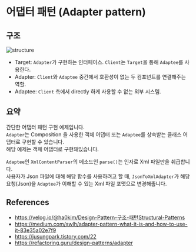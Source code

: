 # 어댑터 패턴 (Adapter pattern)

## 구조
<img src="https://user-images.githubusercontent.com/17774927/192244640-94e96560-db2d-47fd-8e19-67c3dfd02e3d.png" alt="structure">

* Target: `Adapter`가 구현하는 인터페이스. `Client`는 `Target`을 통해 `Adaptee`를 사용한다.
* Adapter: `Client`와 `Adaptee` 중간에서 호환성이 없는 두 컴포넌트를 연결해주는 역할.
* Adaptee: `Client` 측에서 directly 하게 사용할 수 없는 외부 시스템.


## 요약
간단한 어댑터 패턴 구현 예제입니다.<br>
`Adapter`는 Composition 을 사용한 객체 어댑터 또는 `Adaptee`를 상속받는 클래스 어댑터로 구현할 수 있습니다.<br>
해당 예제는 객체 어댑터로 구현돼있습니다.<br>

`Adaptee`인 `XmlContentParser`의 메소드인 `parse()`는 인자로 Xml 파일만을 취급합니다.<br>
사용자가 Json 파일에 대해 해당 함수를 사용하려고 할 때, `JsonToXmlAdapter`가 해당 요청(Json)을 `Adaptee`가 이해할 수 있는 Xml 파일 포맷으로 변경해줍니다.<br>


## References
- <a href="https://velog.io/@ha0kim/Design-Pattern-%EA%B5%AC%EC%A1%B0-%ED%8C%A8%ED%84%B4Structural-Patterns#1-%EC%96%B4%EB%8C%91%ED%84%B0-%ED%8C%A8%ED%84%B4adapter-pattern">https://velog.io/@ha0kim/Design-Pattern-구조-패턴Structural-Patterns</a>
- https://medium.com/swlh/adapter-pattern-what-it-is-and-how-to-use-it-83e35a02e7f9
- https://jusungpark.tistory.com/22
- https://refactoring.guru/design-patterns/adapter